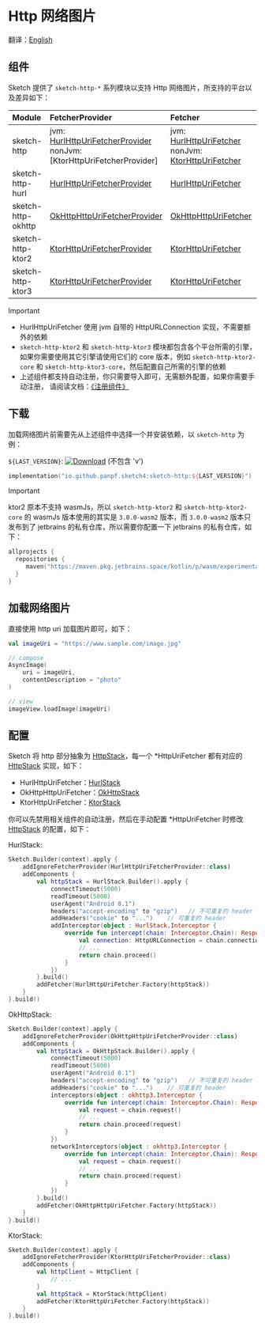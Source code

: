 # Http 网络图片

翻译：[English](http.md)

## 组件

Sketch 提供了 `sketch-http-*` 系列模块以支持 Http 网络图片，所支持的平台以及差异如下：

| Module             | FetcherProvider                                                            | Fetcher                                                                         | Android | iOS | Desktop | Web |
|:-------------------|:---------------------------------------------------------------------------|:--------------------------------------------------------------------------------|:--------|:----|:--------|:----|
| sketch-http        | jvm: [HurlHttpUriFetcherProvider]<br/>nonJvm: [KtorHttpUriFetcherProvider] | jvm: [HurlHttpUriFetcher]<br/>nonJvm: [KtorHttpUriFetcher][Ktor3HttpUriFetcher] | ✅       | ✅   | ✅       | ✅   |
| sketch-http-hurl   | [HurlHttpUriFetcherProvider]                                               | [HurlHttpUriFetcher]                                                            | ✅       | ❌   | ✅       | ❌   |
| sketch-http-okhttp | [OkHttpHttpUriFetcherProvider]                                             | [OkHttpHttpUriFetcher]                                                          | ✅       | ❌   | ✅       | ❌   |
| sketch-http-ktor2  | [KtorHttpUriFetcherProvider][Ktor2HttpUriFetcherProvider]                  | [KtorHttpUriFetcher][Ktor2HttpUriFetcher]                                       | ✅       | ✅   | ✅       | ✅   |
| sketch-http-ktor3  | [KtorHttpUriFetcherProvider][Ktor3HttpUriFetcherProvider]                  | [KtorHttpUriFetcher][Ktor3HttpUriFetcher]                                       | ✅       | ✅   | ✅       | ✅   |

> [!IMPORTANT]
> * HurlHttpUriFetcher 使用 jvm 自带的 HttpURLConnection 实现，不需要额外的依赖
> * `sketch-http-ktor2` 和 `sketch-http-ktor3` 模块都包含各个平台所需的引擎，如果你需要使用其它引擎请使用它们的
    core 版本，例如 `sketch-http-ktor2-core` 和 `sketch-http-ktor3-core`，然后配置自己所需的引擎的依赖
> * 上述组件都支持自动注册，你只需要导入即可，无需额外配置，如果你需要手动注册，
    请阅读文档：[《注册组件》](register_component_zh.md)

## 下载

加载网络图片前需要先从上述组件中选择一个并安装依赖，以 `sketch-http` 为例：

`${LAST_VERSION}`: [![Download][version_icon]][version_link] (不包含 'v')

```kotlin
implementation("io.github.panpf.sketch4:sketch-http:${LAST_VERSION}")
```

> [!IMPORTANT]
> ktor2 原本不支持 wasmJs，所以 `sketch-http-ktor2` 和 `sketch-http-ktor2-core` 的 wasmJs 版本使用的其实是
`3.0.0-wasm2` 版本，而 `3.0.0-wasm2` 版本只发布到了 jetbrains 的私有仓库，所以需要你配置一下 jetbrains
> 的私有仓库，如下：
>   ```kotlin
>   allprojects {
>     repositories {
>        maven("https://maven.pkg.jetbrains.space/kotlin/p/wasm/experimental")   // ktor 3.0.0-wasm2
>     }
>   }
>   ```

## 加载网络图片

直接使用 http uri 加载图片即可，如下：

```kotlin
val imageUri = "https://www.sample.com/image.jpg"

// compose
AsyncImage(
    uri = imageUri,
    contentDescription = "photo"
)

// view
imageView.loadImage(imageUri)
```

## 配置

Sketch 将 http 部分抽象为 [HttpStack]，每一个 \*HttpUriFetcher 都有对应的 [HttpStack] 实现，如下：

* HurlHttpUriFetcher：[HurlStack]
* OkHttpHttpUriFetcher：[OkHttpStack]
* KtorHttpUriFetcher：[KtorStack]

你可以先禁用相关组件的自动注册，然后在手动配置 \*HttpUriFetcher 时修改 [HttpStack] 的配置，如下：

HurlStack:

```kotlin
Sketch.Builder(context).apply {
    addIgnoreFetcherProvider(HurlHttpUriFetcherProvider::class)
    addComponents {
        val httpStack = HurlStack.Builder().apply {
            connectTimeout(5000)
            readTimeout(5000)
            userAgent("Android 8.1")
            headers("accept-encoding" to "gzip")   // 不可重复的 header
            addHeaders("cookie" to "...")    // 可重复的 header
            addInterceptor(object : HurlStack.Interceptor {
                override fun intercept(chain: Interceptor.Chain): Response {
                    val connection: HttpURLConnection = chain.connection
                    // ...
                    return chain.proceed()
                }
            })
        }.build()
        addFetcher(HurlHttpUriFetcher.Factory(httpStack))
    }
}.build()
```

OkHttpStack:

```kotlin
Sketch.Builder(context).apply {
    addIgnoreFetcherProvider(OkHttpHttpUriFetcherProvider::class)
    addComponents {
        val httpStack = OkHttpStack.Builder().apply {
            connectTimeout(5000)
            readTimeout(5000)
            userAgent("Android 8.1")
            headers("accept-encoding" to "gzip")   // 不可重复的 header
            addHeaders("cookie" to "...")    // 可重复的 header
            interceptors(object : okhttp3.Interceptor {
                override fun intercept(chain: Interceptor.Chain): Response {
                    val request = chain.request()
                    // ...
                    return chain.proceed(request)
                }
            })
            networkInterceptors(object : okhttp3.Interceptor {
                override fun intercept(chain: Interceptor.Chain): Response {
                    val request = chain.request()
                    // ...
                    return chain.proceed(request)
                }
            })
        }.build()
        addFetcher(OkHttpHttpUriFetcher.Factory(httpStack))
    }
}.build()
```

KtorStack:

```kotlin
Sketch.Builder(context).apply {
    addIgnoreFetcherProvider(KtorHttpUriFetcherProvider::class)
    addComponents {
        val httpClient = HttpClient {
            // ...
        }
        val httpStack = KtorStack(httpClient)
        addFetcher(KtorHttpUriFetcher.Factory(httpStack))
    }
}.build()
```

[comment]: <> (classs)

[version_icon]: https://img.shields.io/maven-central/v/io.github.panpf.sketch4/sketch-singleton

[version_link]: https://repo1.maven.org/maven2/io/github/panpf/sketch4/

[HttpStack]: ../../sketch-http-core/src/commonMain/kotlin/com/github/panpf/sketch/http/HttpStack.kt

[HurlStack]: ../../sketch-http-hurl/src/commonMain/kotlin/com/github/panpf/sketch/http/HurlStack.kt

[OkHttpStack]: ../../sketch-http-okhttp/src/commonMain/kotlin/com/github/panpf/sketch/http/OkHttpStack.kt

[KtorStack]: ../../sketch-http-ktor3-core/src/commonMain/kotlin/com/github/panpf/sketch/http/KtorStack.kt

[HttpUriFetcher]: ../../sketch-http-core/src/commonMain/kotlin/com/github/panpf/sketch/fetch/HttpUriFetcher.kt

[HurlHttpUriFetcher]: ../../sketch-http-hurl/src/commonMain/kotlin/com/github/panpf/sketch/fetch/HurlHttpUriFetcher.kt

[OkHttpHttpUriFetcher]: ../../sketch-http-okhttp/src/commonMain/kotlin/com/github/panpf/sketch/fetch/OkHttpHttpUriFetcher.kt

[Ktor2HttpUriFetcher]: ../../sketch-http-ktor2-core/src/commonMain/kotlin/com/github/panpf/sketch/fetch/KtorHttpUriFetcher.kt

[Ktor3HttpUriFetcher]: ../../sketch-http-ktor3-core/src/commonMain/kotlin/com/github/panpf/sketch/fetch/KtorHttpUriFetcher.kt

[HurlHttpUriFetcherProvider]: ../../sketch-http-hurl/src/commonMain/kotlin/com/github/panpf/sketch/fetch/internal/HurlHttpUriFetcherProvider.kt

[OkHttpHttpUriFetcherProvider]: ../../sketch-http-okhttp/src/commonMain/kotlin/com/github/panpf/sketch/fetch/internal/OkHttpHttpUriFetcherProvider.kt

[Ktor2HttpUriFetcherProvider]: ../../sketch-http-ktor2-core/src/commonMain/kotlin/com/github/panpf/sketch/fetch/internal/KtorHttpUriFetcherProvider.common.kt

[Ktor3HttpUriFetcherProvider]: ../../sketch-http-ktor3-core/src/commonMain/kotlin/com/github/panpf/sketch/fetch/internal/KtorHttpUriFetcherProvider.common.kt